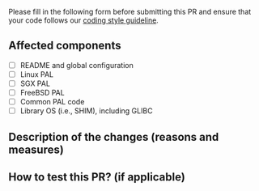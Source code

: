 Please fill in the following form before submitting this PR and ensure that your code follows our [coding style guideline](../blob/master/CODESTYLE.md).

## Affected components

- [ ] README and global configuration
- [ ] Linux PAL
- [ ] SGX PAL
- [ ] FreeBSD PAL
- [ ] Common PAL code
- [ ] Library OS (i.e., SHIM), including GLIBC

## Description of the changes (reasons and measures)


## How to test this PR? (if applicable)

